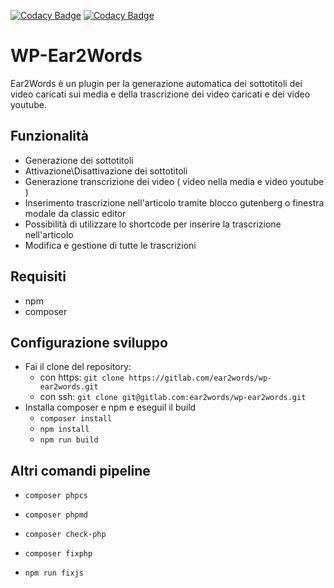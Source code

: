 [![Codacy Badge](https://app.codacy.com/project/badge/Grade/fe8dec042ddf47a5a00fb1b7fbf814dd)](https://www.codacy.com?utm_source=github.com&amp;utm_medium=referral&amp;utm_content=CTMobi/Wubtitle-Wordpress-Plugin&amp;utm_campaign=Badge_Grade)   [![Codacy Badge](https://app.codacy.com/project/badge/Grade/fe8dec042ddf47a5a00fb1b7fbf814dd)](https://www.codacy.com?utm_source=github.com&amp;utm_medium=referral&amp;utm_content=CTMobi/Wubtitle-Wordpress-Plugin&amp;utm_campaign=Badge_Grade)

# WP-Ear2Words
Ear2Words è un plugin per la generazione automatica dei sottotitoli dei video caricati sui media e della trascrizione dei video caricati e dei video youtube.


## Funzionalità

- Generazione dei sottotitoli
- Attivazione\Disattivazione dei sottotitoli
- Generazione transcrizione dei video ( video nella media e video youtube )
- Inserimento trascrizione nell'articolo tramite blocco gutenberg o finestra modale da classic editor
- Possibilità di utilizzare lo shortcode per inserire la trascrizione nell'articolo
- Modifica e gestione di tutte le trascrizioni

## Requisiti

* npm
* composer

## Configurazione sviluppo

* Fai il clone del repository:
    * con https: `git clone https://gitlab.com/ear2words/wp-ear2words.git`
    * con ssh: `git clone git@gitlab.com:ear2words/wp-ear2words.git`
* Installa composer e npm e eseguil il build
    * `composer install`
    * `npm install`
    * `npm run build`


## Altri comandi pipeline

* `composer phpcs`

* `composer phpmd`

* `composer check-php`

* `composer fixphp`

* `npm run fixjs`
